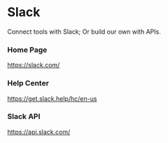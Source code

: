 # Slack
Connect  tools with Slack; Or build our own with  APIs.


### Home Page
https://slack.com/

### Help Center
https://get.slack.help/hc/en-us

### Slack API
https://api.slack.com/

